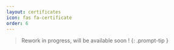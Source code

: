 ```yaml
---
layout: certificates
icon: fas fa-certificate
order: 6
---
```


> Rework in progress, will be available soon !
{: .prompt-tip }

